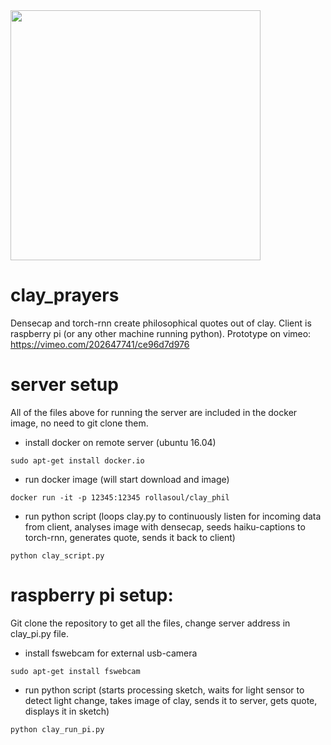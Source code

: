 <img src="https://github.com/rollasoul/clay_prayers/blob/master/16265646_243260219456703_1608198604390170781_n.jpg" width="400">

# clay_prayers
Densecap and torch-rnn create philosophical quotes out of clay. Client is raspberry pi (or any other machine running python).
Prototype on vimeo: https://vimeo.com/202647741/ce96d7d976  

# server setup

All of the files above for running the server are included in the docker image, no need to git clone them.

- install docker on remote server (ubuntu 16.04)
```
sudo apt-get install docker.io
```

- run docker image (will start download and image)
```
docker run -it -p 12345:12345 rollasoul/clay_phil
```

- run python script (loops clay.py to continuously listen for incoming data from client, analyses image with densecap, seeds haiku-captions to torch-rnn, generates quote, sends it back to client)
```
python clay_script.py
```

# raspberry pi setup:

Git clone the repository to get all the files, change server address in clay_pi.py file.

- install fswebcam for external usb-camera
```
sudo apt-get install fswebcam
```
- run python script (starts processing sketch, waits for light sensor to detect light change, takes image of clay, sends it to server, gets quote, displays it in sketch)
```
python clay_run_pi.py
```
